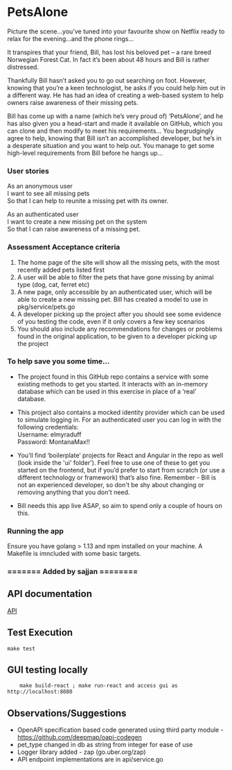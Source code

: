 # PetsAlone

Picture the scene…you’ve tuned into your favourite show on Netflix ready to relax for the evening…and the phone rings…

It transpires that your friend, Bill, has lost his beloved pet – a rare breed Norwegian Forest Cat. In fact it’s been about 48 hours and Bill is rather distressed.

Thankfully Bill hasn’t asked you to go out searching on foot. However, knowing that you’re a keen technologist, he asks if you could help him out in a different way. He has had an idea of creating a web-based system to help owners raise awareness of their missing pets.

Bill has come up with a name (which he’s very proud of) ‘PetsAlone’, and he has also given you a head-start and made it available on GitHub, which you can clone and then modify to meet his requirements… You begrudgingly agree to help, knowing that Bill isn’t an accomplished developer, but he’s in a desperate situation and you want to help out. You manage to get some high-level requirements from Bill before he hangs up...


### User stories

As an anonymous user  
I want to see all missing pets  
So that I can help to reunite a missing pet with its owner.  

As an authenticated user  
I want to create a new missing pet on the system  
So that I can raise awareness of a missing pet.

### Assessment Acceptance criteria

1. The home page of the site will show all the missing pets, with the most recently added pets listed first
2. A user will be able to filter the pets that have gone missing by animal type (dog, cat, ferret etc)
3. A new page, only accessible by an authenticated user, which will be able to create a new missing pet. Bill has created a model to use in pkg/service/pets.go
4. A developer picking up the project after you should see some evidence of you testing the code, even if it only covers a few key scenarios
5. You should also include any recommendations for changes or problems found in the original application, to be given to a developer picking up the project

### To help save you some time...

-   The project found in this GitHub repo contains a service with some existing methods to get you started. It interacts with an in-memory database which can be used in this exercise in place of a ‘real’ database. 

-   This project also contains a mocked identity provider which can be used to simulate logging in. For an authenticated user you can log in with the following credentials:  
Username: elmyraduff  
Password: MontanaMax!!

-	You’ll find ‘boilerplate’ projects for React and Angular in the repo as well (look inside the 'ui' folder'). Feel free to use one of these to get you started on the frontend, but if you’d prefer to start from scratch (or use a different technology or framework) that’s also fine. Remember - Bill is not an experienced developer, so don't be shy about changing or removing anything that you don't need.

-	Bill needs this app live ASAP, so aim to spend only a couple of hours on this. 

### Running the app
Ensure you have golang > 1.13 and npm installed on your machine. A Makefile is imncluded with some basic targets.

### ======= Added by sajjan ========

## API documentation
[API](docs/openapi.yaml)

## Test Execution
  
```
make test
```
## GUI testing locally

```
    make build-react ; make run-react and access gui as http://localhost:8080
```
## Observations/Suggestions
- OpenAPI specification based code generated using third party module - https://github.com/deepmap/oapi-codegen
- pet_type changed in db as string from integer for ease of use
- Logger library added - zap (go.uber.org/zap)
- API endpoint implementations are in api/service.go
